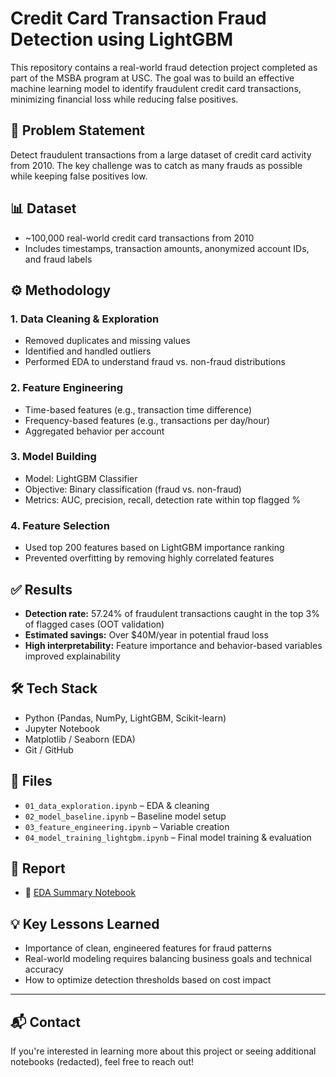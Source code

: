 # Credit Card Transaction Fraud Detection using LightGBM

This repository contains a real-world fraud detection project completed as part of the MSBA program at USC. The goal was to build an effective machine learning model to identify fraudulent credit card transactions, minimizing financial loss while reducing false positives.

## 🧠 Problem Statement
Detect fraudulent transactions from a large dataset of credit card activity from 2010. The key challenge was to catch as many frauds as possible while keeping false positives low.

## 📊 Dataset
- ~100,000 real-world credit card transactions from 2010
- Includes timestamps, transaction amounts, anonymized account IDs, and fraud labels

## ⚙️ Methodology

### 1. Data Cleaning & Exploration
- Removed duplicates and missing values
- Identified and handled outliers
- Performed EDA to understand fraud vs. non-fraud distributions

### 2. Feature Engineering
- Time-based features (e.g., transaction time difference)
- Frequency-based features (e.g., transactions per day/hour)
- Aggregated behavior per account

### 3. Model Building
- Model: LightGBM Classifier
- Objective: Binary classification (fraud vs. non-fraud)
- Metrics: AUC, precision, recall, detection rate within top flagged %

### 4. Feature Selection
- Used top 200 features based on LightGBM importance ranking
- Prevented overfitting by removing highly correlated features

## ✅ Results
- **Detection rate:** 57.24% of fraudulent transactions caught in the top 3% of flagged cases (OOT validation)
- **Estimated savings:** Over $40M/year in potential fraud loss
- **High interpretability:** Feature importance and behavior-based variables improved explainability

## 🛠️ Tech Stack
- Python (Pandas, NumPy, LightGBM, Scikit-learn)
- Jupyter Notebook
- Matplotlib / Seaborn (EDA)
- Git / GitHub

## 📁 Files
- `01_data_exploration.ipynb` – EDA & cleaning
- `02_model_baseline.ipynb` – Baseline model setup
- `03_feature_engineering.ipynb` – Variable creation
- `04_model_training_lightgbm.ipynb` – Final model training & evaluation

## 🧾 Report
- 📄 [EDA Summary Notebook](./report/eda_summary.ipynb)

## 💡 Key Lessons Learned
- Importance of clean, engineered features for fraud patterns
- Real-world modeling requires balancing business goals and technical accuracy
- How to optimize detection thresholds based on cost impact

---

## 📬 Contact
If you're interested in learning more about this project or seeing additional notebooks (redacted), feel free to reach out!
